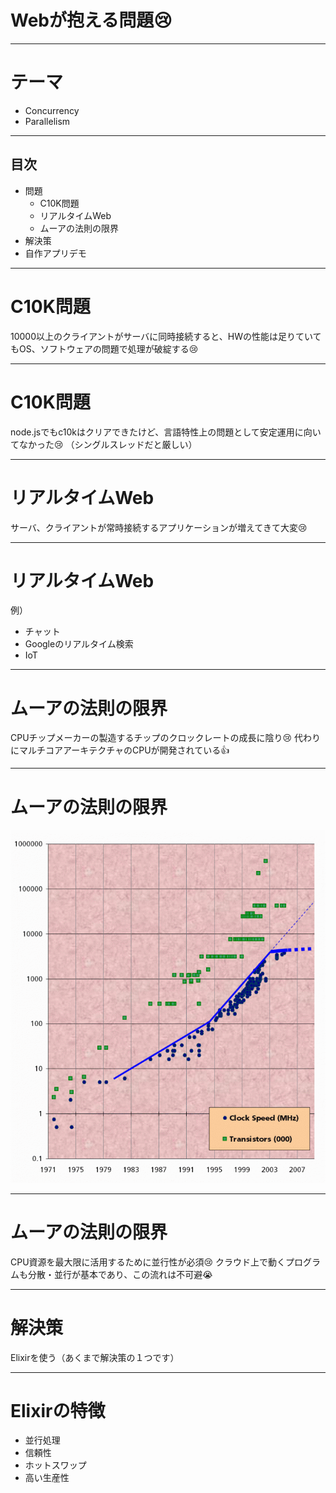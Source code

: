# Webが抱える問題😢

---
# テーマ
* Concurrency
* Parallelism

---
## 目次
* 問題
    * C10K問題
    * リアルタイムWeb
    * ムーアの法則の限界
* 解決策
* 自作アプリデモ

---
# C10K問題
10000以上のクライアントがサーバに同時接続すると、HWの性能は足りていてもOS、ソフトウェアの問題で処理が破綻する😢

---
# C10K問題
node.jsでもc10kはクリアできたけど、言語特性上の問題として安定運用に向いてなかった😢
（シングルスレッドだと厳しい）


---
# リアルタイムWeb
サーバ、クライアントが常時接続するアプリケーションが増えてきて大変😢

---
# リアルタイムWeb
例）
* チャット
* Googleのリアルタイム検索
* IoT

---
# ムーアの法則の限界
CPUチップメーカーの製造するチップのクロックレートの成長に陰り😢
代わりにマルチコアアーキテクチャのCPUが開発されている👍

---
# ムーアの法則の限界
![Slideck](images/intel-cpu-introductions.gif)

---
# ムーアの法則の限界
CPU資源を最大限に活用するために並行性が必須😢
クラウド上で動くプログラムも分散・並行が基本であり、この流れは不可避😭


---
# 解決策
Elixirを使う（あくまで解決策の１つです）

---
# Elixirの特徴
* 並行処理
* 信頼性
* ホットスワップ
* 高い生産性
